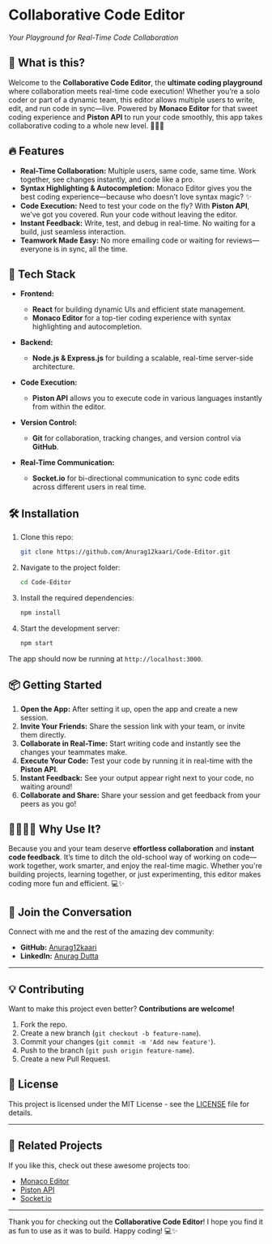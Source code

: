 # **Collaborative Code Editor**  
*Your Playground for Real-Time Code Collaboration*

## 🚀 What is this?  
Welcome to the **Collaborative Code Editor**, the **ultimate coding playground** where collaboration meets real-time code execution! Whether you’re a solo coder or part of a dynamic team, this editor allows multiple users to write, edit, and run code in sync—live. Powered by **Monaco Editor** for that sweet coding experience and **Piston API** to run your code smoothly, this app takes collaborative coding to a whole new level. 🧑‍💻💥

## 🔥 Features  
- **Real-Time Collaboration:** Multiple users, same code, same time. Work together, see changes instantly, and code like a pro.  
- **Syntax Highlighting & Autocompletion:** Monaco Editor gives you the best coding experience—because who doesn’t love syntax magic? ✨  
- **Code Execution:** Need to test your code on the fly? With **Piston API**, we’ve got you covered. Run your code without leaving the editor.  
- **Instant Feedback:** Write, test, and debug in real-time. No waiting for a build, just seamless interaction.  
- **Teamwork Made Easy:** No more emailing code or waiting for reviews—everyone is in sync, all the time.

## 🌟 Tech Stack  
- **Frontend:**  
  - **React** for building dynamic UIs and efficient state management.  
  - **Monaco Editor** for a top-tier coding experience with syntax highlighting and autocompletion.
  
- **Backend:**  
  - **Node.js & Express.js** for building a scalable, real-time server-side architecture.
  
- **Code Execution:**  
  - **Piston API** allows you to execute code in various languages instantly from within the editor.
  
- **Version Control:**  
  - **Git** for collaboration, tracking changes, and version control via **GitHub**.

- **Real-Time Communication:**  
  - **Socket.io** for bi-directional communication to sync code edits across different users in real time.

## 🛠️ Installation  

1. Clone this repo:
    ```bash
    git clone https://github.com/Anurag12kaari/Code-Editor.git
    ```

2. Navigate to the project folder:
    ```bash
    cd Code-Editor
    ```

3. Install the required dependencies:
    ```bash
    npm install
    ```

4. Start the development server:
    ```bash
    npm start
    ```

The app should now be running at `http://localhost:3000`.

## 📦 Getting Started  

1. **Open the App:** After setting it up, open the app and create a new session.  
2. **Invite Your Friends:** Share the session link with your team, or invite them directly.  
3. **Collaborate in Real-Time:** Start writing code and instantly see the changes your teammates make.  
4. **Execute Your Code:** Test your code by running it in real-time with the **Piston API**.  
5. **Instant Feedback:** See your output appear right next to your code, no waiting around!  
6. **Collaborate and Share:** Share your session and get feedback from your peers as you go!

## 👨‍💻👩‍💻 Why Use It?  
Because you and your team deserve **effortless collaboration** and **instant code feedback**. It’s time to ditch the old-school way of working on code—work together, work smarter, and enjoy the real-time magic. Whether you're building projects, learning together, or just experimenting, this editor makes coding more fun and efficient. 💻✨

## 💬 Join the Conversation  
Connect with me and the rest of the amazing dev community:
- **GitHub:** [Anurag12kaari](https://github.com/Anurag12kaari)
- **LinkedIn:** [Anurag Dutta](https://www.linkedin.com/in/anurag-dutta-491643256/)

---

## 💡 Contributing  
Want to make this project even better? **Contributions are welcome!**  
1. Fork the repo.  
2. Create a new branch (`git checkout -b feature-name`).  
3. Commit your changes (`git commit -m 'Add new feature'`).  
4. Push to the branch (`git push origin feature-name`).  
5. Create a new Pull Request.

## 📄 License  
This project is licensed under the MIT License - see the [LICENSE](LICENSE) file for details.

---

## 🔗 Related Projects  
If you like this, check out these awesome projects too:
- [Monaco Editor](https://microsoft.github.io/monaco-editor/)
- [Piston API](https://piston-api.github.io/)
- [Socket.io](https://socket.io/)

---

Thank you for checking out the **Collaborative Code Editor**! I hope you find it as fun to use as it was to build. Happy coding! 💻✨
